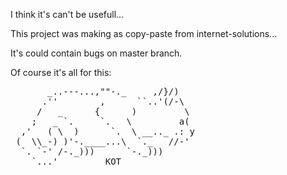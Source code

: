 ﻿I think it's can't be usefull...

This project was making as copy-paste from internet-solutions...

It's could contain bugs on master branch.

Of course it's all for this:
<pre>
       _..---...,""-._     ,/}/)
      .''        ,      ``..'(/-\
     /   _      {      )         \
    ;   _ `.     `.   \         a(
  ,'   ( \  )      `.  \ __.._ .: y
 (  \\_-) )'-.____...\  `._   //-'
  `. `-' /-._)))      `-._)))
    `...'         KOT
</pre>
